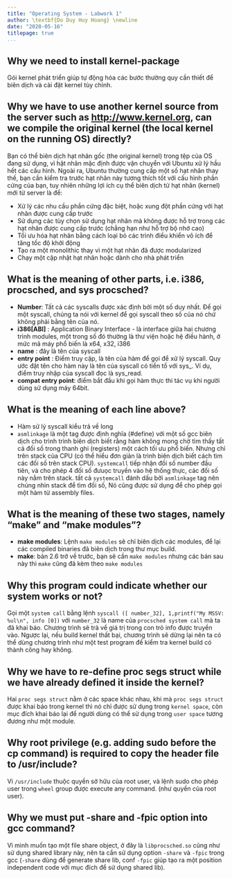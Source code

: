 ```yaml
---
title: "Operating System - Labwork 1"
author: \textbf{Do Duy Huy Hoang} \newline
date: "2020-05-16"
titlepage: true
...
```


## Why we need to install kernel-package

Gói kernel phát triển giúp tự động hóa các bước thường quy cần thiết để biên dịch và cài đặt kernel tùy chỉnh.

## Why we have to use another kernel source from the server such as http://www.kernel.org, can we compile the original kernel (the local kernel on the running OS) directly?

Bạn có thể biên dịch hạt nhân gốc (the original kernel) trong tệp của OS đang sử dụng, vì hật nhân mặc định được vận chuyển với Ubuntu xử lý hầu hết các cấu hình. Ngoài ra, Ubuntu thường cung cấp một số hạt nhân thay thế, bạn cần kiểm tra trước hạt nhân này tương thích tốt với cấu hình phần cứng của bạn, tuy nhiên những lợi ích cụ thể biên dịch từ hạt nhân (kernel) mới từ server là để:

- Xử lý các nhu cầu phần cứng đặc biệt, hoặc xung đột phần cứng với hạt nhân được cung cấp trước
- Sử dụng các tùy chọn sử dụng hạt nhân mà không được hỗ trợ trong các hạt nhân được cung cấp trước (chẳng hạn như hỗ trợ bộ nhớ cao)
- Tối ưu hóa hạt nhân bằng cách loại bỏ các trình điều khiển vô ích để tăng tốc độ khởi động
- Tạo ra một monolithic thay vì một hạt nhân đã được modularized
- Chạy một cập nhật hạt nhân hoặc dành cho nhà phát triển

## What is the meaning of other parts, i.e. i386, procsched, and sys procsched?

- **Number**: Tất cả các syscalls được xác định bởi một số duy nhất. Để gọi một syscall, 
chúng ta nói với kernel để gọi syscall theo số của nó chứ không phải bằng tên của nó.
- **i386[ABI]** : Application Binary Interface - là interface giữa hai chương trình modules, một trong số
đó thường là thư viện hoặc hệ điều hành, ở mức mã máy phổ biến là x64, x32, i386
- **name** : đây là tên của syscall
- **entry point** : Điểm truy cập, là tên của hàm để gọi để xử lý syscall. Quy ước đặt tên cho
hàm này là tên của syscall có tiền tố với sys_. Ví dụ, điểm truy nhập của syscall đọc là sys_read.
- **compat entry point**: điểm bắt đầu khi gọi hàm thực thi tác vụ khi người dùng sử dụng máy 64bit.

## What is the meaning of each line above?

- Hàm sử lý syscall kiểu trả về long 
- `asmlinkage` là một tag được định nghĩa (#define) với một số gcc biên dịch cho trình trình biên dịch biết rằng hàm không mong chờ tìm thấy tất cả đối số trong thanh ghi (registers) một cách tối ưu phổ biến. Nhưng chỉ trên stack của CPU (có thể hiểu đơn giản là trình biên dịch biết cách tìm các đối số trên stack CPU). `systemcall` tiếp nhận đối số number đầu tiên, và cho phép 4 đối số đưuọc truyền vào hệ thống thực, các đối số này nằm trên stack. tất cả `systemcall` đánh dấu bởi `asmlinkage` tag nên chúng nhìn stack để tìm đối số, Nó cũng được sử dụng để cho phép gọi một hàm từ assembly files.

## What is the meaning of these two stages, namely “make” and “make modules”?
- **make modules**: Lệnh `make modules` sẽ chỉ biên dịch các modules, để lại các compiled binaries đã biên dịch trong thư mục build. 
- **make**: bản 2.6 trở về trước, bạn sẽ cần `make modules` nhưng các bản sau này thì `make` cũng đã kèm theo `make modules`

## Why this program could indicate whether our system works or not?

Gọi một `system call` bằng lệnh `syscall ([ number_32], 1,printf("My MSSV: %ul\n", info [0])` với `number_32` là name của `procsched system call` mà ta đã khai báo. Chương trình sẽ trả về giá trị trong con trỏ info được truyền vào. Ngược lại, nếu build kernel thất bại, chương trình sẽ dừng lại nên ta có thể dùng chương trình như một test program để kiểm tra kernel build có thành công hay không.

## Why we have to re-define proc segs struct while we have already defined it inside the kernel?

Hai `proc segs struct` nằm ở các space khác nhau, khi mà `proc segs struct` được khai báo trong kernel thì nó chỉ được sử dụng trong `kernel space`, còn mục đích khai báo lại để người dùng có thể sử dụng trong `user space` tương đương như một module.

## Why root privilege (e.g. adding sudo before the cp command) is required to copy the header file to /usr/include?

Vì `/usr/include` thuộc quyền sở hữu của root user, và lệnh sudo cho phép user trong `wheel` group được execute any command. (như quyền của root user).

## Why we must put -share and -fpic option into gcc command?

Vì mình muốn tạo một file share object, ở đây là `libprocsched.so` cũng như sử dụng shared library này, nên ta cần sử dụng option `-share` và `-fpic` trong gcc (`-share` dùng để generate share lib, conf `-fpic` giúp tạo ra một position independent code với mục đích để sử dụng shared lib).

